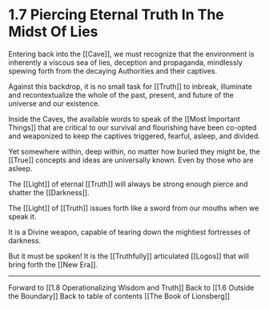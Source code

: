 # 1.7 Piercing Eternal Truth In The Midst Of Lies
Entering back into the [[Cave]], we must recognize that the environment is inherently a viscous sea of lies, deception and propaganda, mindlessly spewing forth from the decaying Authorities and their captives. 

Against this backdrop, it is no small task for [[Truth]] to inbreak, illuminate and recontextualize the whole of the past, present, and future of the universe and our existence.

Inside the Caves, the available words to speak of the [[Most Important Things]] that are critical to our survival and flourishing have been co-opted and weaponized to keep the captives triggered, fearful, asleep, and divided. 

Yet somewhere within, deep within, no matter how buried they might be, the [[True]] concepts and ideas are universally known. Even by those who are asleep. 

The [[Light]] of eternal [[Truth]] will always be strong enough pierce and shatter the [[Darkness]]. 

The [[Light]] of [[Truth]] issues forth like a sword from our mouths when we speak it. 

It is a Divine weapon, capable of tearing down the mightiest fortresses of darkness. 

But it must be spoken! It is the [[Truthfully]] articulated [[Logos]] that will bring forth the [[New Era]]. 

___

Forward to [[1.8 Operationalizing Wisdom and Truth]]
Back to [[1.6 Outside the Boundary]]
Back to table of contents [[The Book of Lionsberg]]
